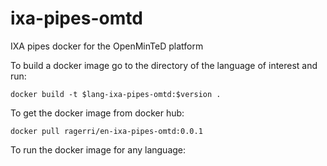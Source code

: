 # ixa-pipes-omtd
IXA pipes docker for the OpenMinTeD platform

To build a docker image go to the directory of the language of interest and run:

````docker build -t $lang-ixa-pipes-omtd:$version .````

To get the docker image from docker hub:

````docker pull ragerri/en-ixa-pipes-omtd:0.0.1````

To run the docker image for any language:

````cat ~/javacode/examples/$file.raw.naf | docker run -i ragerri/en-ixa-pipes-omtd:0.0.1
````
